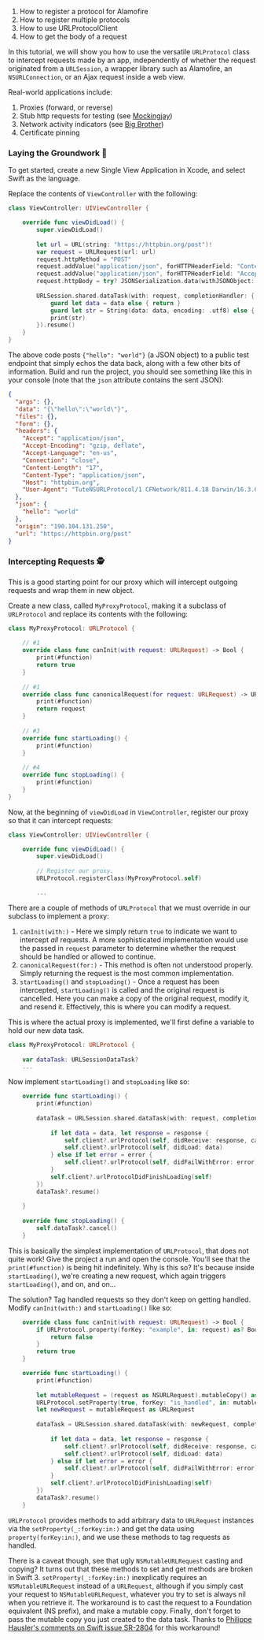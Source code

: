 1. How to register a protocol for Alamofire
2. How to register multiple protocols
3. How to use URLProtocolClient
4. How to get the body of a request


In this tutorial, we will show you how to use the versatile `URLProtocol` class to intercept requests made by an app, independently of whether the request originated from a `URLSession`, a wrapper library such as Alamofire, an `NSURLConnection`, or an Ajax request inside a web view.

Real-world applications include: 

1. Proxies (forward, or reverse)
2. Stub http requests for testing (see [Mockingjay](https://github.com/kylef-archive/Mockingjay))
3. Network activity indicators (see [Big Brother](https://github.com/marcelofabri/BigBrother))
4. Certificate pinning

### Laying the Groundwork 👷

To get started, create a new Single View Application in Xcode, and select Swift as the language.

Replace the contents of `ViewController` with the following:

```swift
class ViewController: UIViewController {

    override func viewDidLoad() {
        super.viewDidLoad()
        
        let url = URL(string: "https://httpbin.org/post")!
        var request = URLRequest(url: url)
        request.httpMethod = "POST"
        request.addValue("application/json", forHTTPHeaderField: "Content-Type")
        request.addValue("application/json", forHTTPHeaderField: "Accept")
        request.httpBody = try? JSONSerialization.data(withJSONObject: [ "hello": "world" ], options: [])
        
        URLSession.shared.dataTask(with: request, completionHandler: { data, response, error in
            guard let data = data else { return }
            guard let str = String(data: data, encoding: .utf8) else { return }
            print(str)
        }).resume()
    }
}
``` 

The above code posts `{"hello": "world"}` (a JSON object) to a public test endpoint that simply echos the data back, along with a few other bits of information. Build and run the project, you should see something like this in your console (note that the `json` attribute contains the sent JSON):

```json
{
  "args": {}, 
  "data": "{\"hello\":\"world\"}", 
  "files": {}, 
  "form": {}, 
  "headers": {
    "Accept": "application/json", 
    "Accept-Encoding": "gzip, deflate", 
    "Accept-Language": "en-us", 
    "Connection": "close", 
    "Content-Length": "17", 
    "Content-Type": "application/json", 
    "Host": "httpbin.org", 
    "User-Agent": "TuteNSURLProtocol/1 CFNetwork/811.4.18 Darwin/16.3.0"
  }, 
  "json": {
    "hello": "world"
  }, 
  "origin": "190.104.131.250", 
  "url": "https://httpbin.org/post"
}
```

### Intercepting Requests 🕵


This is a good starting point for our proxy which will intercept outgoing requests and wrap them in new object.

Create a new class, called `MyProxyProtocol`, making it a subclass of `URLProtocol` and replace its contents with the following:

```swift
class MyProxyProtocol: URLProtocol {
    
    // #1
    override class func canInit(with request: URLRequest) -> Bool {
        print(#function)
        return true
    }
    
    // #1
    override class func canonicalRequest(for request: URLRequest) -> URLRequest {
        print(#function)
        return request
    }
    
    // #3
    override func startLoading() {
        print(#function)
    }
    
    // #4
    override func stopLoading() {
        print(#function)
    }
}
```

Now, at the beginning of `viewDidLoad` in `ViewController`, register our proxy so that it can intercept requests:

```swift
class ViewController: UIViewController {

    override func viewDidLoad() {
        super.viewDidLoad()
        
        // Register our proxy.
        URLProtocol.registerClass(MyProxyProtocol.self)

		...
```

There are a couple of methods of `URLProtocol` that we must override in our subclass to implement a proxy:

1. `canInit(with:)` - Here we simply return `true` to indicate we want to intercept _all_ requests. A more sophisticated implementation would use the passed in `request` parameter to determine whether the request should be handled or allowed to continue.
2. `canonicalRequest(for:)` - This method is often not understood properly. Simply returning the request is the most common implementation.
3. `startLoading()` and `stopLoading()` - Once a request has been intercepted, `startLoading()` is called and the original request is cancelled. Here you can make a copy of the original request, modify it, and resend it. Effectively, this is where you can modify a request.

This is where the actual proxy is implemented, we'll first define a variable to hold our new data task.

```swift
class MyProxyProtocol: URLProtocol {
    
    var dataTask: URLSessionDataTask?
    ...
```

Now implement `startLoading()` and `stopLoading` like so:

```swift
	override func startLoading() {
	    print(#function)
	    
	    dataTask = URLSession.shared.dataTask(with: request, completionHandler: { data, response, error in
	        
	        if let data = data, let response = response {
	            self.client?.urlProtocol(self, didReceive: response, cacheStoragePolicy: .notAllowed)
	            self.client?.urlProtocol(self, didLoad: data)
	        } else if let error = error {
	            self.client?.urlProtocol(self, didFailWithError: error)
	        }
	        self.client?.urlProtocolDidFinishLoading(self)
	    })
	    dataTask?.resume()
	    
	}
	
	override func stopLoading() {
	    self.dataTask?.cancel()
	}
```

This is basically the simplest implementation of `URLProtocol`, that does not quite work! Give the project a run and open the console. You'll see that the `print(#function)` is being hit indefinitely. Why is this so? It's because inside `startLoading()`, we're creating a new request, which again triggers `startLoading()`, and on, and on...

The solution? Tag handled requests so they don't keep on getting handled. Modify `canInit(with:)` and `startLoading()` like so:

```swift
	override class func canInit(with request: URLRequest) -> Bool {
	    if URLProtocol.property(forKey: "example", in: request) as? Bool == true {
	        return false
	    }
	    return true
	}

	override func startLoading() {
	    print(#function)
	    
	    let mutableRequest = (request as NSURLRequest).mutableCopy() as! NSMutableURLRequest
	    URLProtocol.setProperty(true, forKey: "is_handled", in: mutableRequest)
	    let newRequest = mutableRequest as URLRequest
	    
	    dataTask = URLSession.shared.dataTask(with: newRequest, completionHandler: { data, response, error in
	        
	        if let data = data, let response = response {
	            self.client?.urlProtocol(self, didReceive: response, cacheStoragePolicy: .notAllowed)
	            self.client?.urlProtocol(self, didLoad: data)
	        } else if let error = error {
	            self.client?.urlProtocol(self, didFailWithError: error)
	        }
	        self.client?.urlProtocolDidFinishLoading(self)
	    })
	    dataTask?.resume()
	}
```

`URLProtocol` provides methods to add arbitrary data to `URLRequest` instances via the `setProperty(_:forKey:in:)` and get the data using `property(forKey:in:)`, and we use these methods to tag requests as handled.

There is a caveat though, see that ugly `NSMutableURLRequest` casting and copying? It turns out that these methods to set and get methods are broken in Swift 3. `setProperty(_:forKey:in:)` inexplicatly requires an `NSMutableURLRequest` instead of a `URLRequest`, although if you simply cast your request to `NSMutableURLRequest`, whatever you try to set is always nil when you retrieve it. The workaround is to cast the request to a Foundation equivalent (NS prefix), and make a mutable copy. Finally, don't forget to pass the mutable copy you just created to the data task. Thanks to [Philippe Hausler's comments on Swift issue SR-2804](https://bugs.swift.org/browse/SR-2804?focusedCommentId=23642&page=com.atlassian.jira.plugin.system.issuetabpanels%3Acomment-tabpanel#comment-23642) for this workaround!
